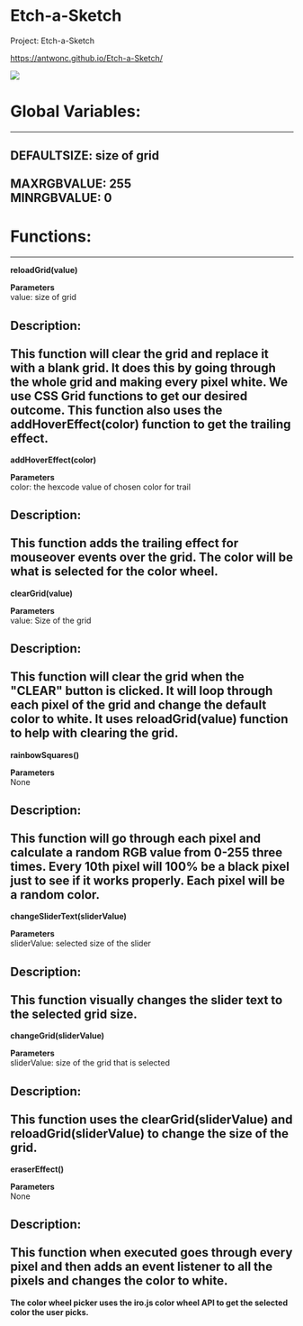 # Etch-a-Sketch
Project: Etch-a-Sketch

https://antwonc.github.io/Etch-a-Sketch/

![](https://imgur.com/2nkzJva.png)

# Global Variables: 
-------------------------------------------------------------------------------------------------
DEFAULTSIZE: size of grid<br>  
MAXRGBVALUE: 255<br> 
MINRGBVALUE: 0<br> 
-------------------------------------------------------------------------------------------------
# Functions: 
-------------------------------------------------------------------------------------------------
**reloadGrid(value)**

**Parameters**<br> 
value: size of grid

**Description:**<br>
<br> 
This function will clear the grid and replace it with a blank grid. It does this by going through the whole grid and making every pixel white. We use CSS Grid functions to 
get our desired outcome. This function also uses the **addHoverEffect(color)** function 
to get the trailing effect.
<br>  
-------------------------------------------------------------------------------------------------
**addHoverEffect(color)** 

**Parameters**<br> 
color: the hexcode value of chosen color for trail 

**Description:**<br> 
<br> 
This function adds the trailing effect for mouseover events over the grid. The color will be 
what is selected for the color wheel. 
<br> 
-------------------------------------------------------------------------------------------------
**clearGrid(value)** 

**Parameters**<br> 
value: Size of the grid 

**Description:**<br> 
<br> 
This function will clear the grid when the "CLEAR" button is clicked. It will loop through each pixel of the grid and change the default color to white. It uses **reloadGrid(value)** function to help with clearing the grid. 
<br> 
-------------------------------------------------------------------------------------------------
**rainbowSquares()** 

**Parameters**<br>
None 

**Description:**<br> 
<br> 
This function will go through each pixel and calculate a random RGB value from 0-255 three times. 
Every 10th pixel will 100% be a black pixel just to see if it works properly. Each pixel will be a random color.
<br> 
-------------------------------------------------------------------------------------------------
**changeSliderText(sliderValue)**

**Parameters**<br>
sliderValue: selected size of the slider 

**Description:**<br> 
<br> 
This function visually changes the slider text to the selected grid size. 
<br> 
-------------------------------------------------------------------------------------------------
**changeGrid(sliderValue)** 

**Parameters**<br>
sliderValue: size of the grid that is selected

**Description:**<br> 
<br> 
This function uses the **clearGrid(sliderValue)** and **reloadGrid(sliderValue)** to change the size of the grid.
<br>  
-------------------------------------------------------------------------------------------------
**eraserEffect()** 

**Parameters**<br> 
None

**Description:**<br> 
<br> 
This function when executed goes through every pixel and then adds an event listener to all the 
pixels and changes the color to white. 
<br> 
-------------------------------------------------------------------------------------------------

**The color wheel picker uses the iro.js color wheel API to get the selected color the user picks.** 
